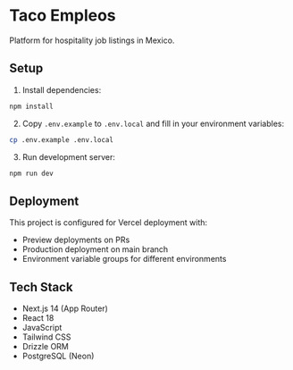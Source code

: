 # Taco Empleos

Platform for hospitality job listings in Mexico.

## Setup

1. Install dependencies:
```bash
npm install
```

2. Copy `.env.example` to `.env.local` and fill in your environment variables:
```bash
cp .env.example .env.local
```

3. Run development server:
```bash
npm run dev
```

## Deployment

This project is configured for Vercel deployment with:
- Preview deployments on PRs
- Production deployment on main branch
- Environment variable groups for different environments

## Tech Stack

- Next.js 14 (App Router)
- React 18
- JavaScript
- Tailwind CSS
- Drizzle ORM
- PostgreSQL (Neon)